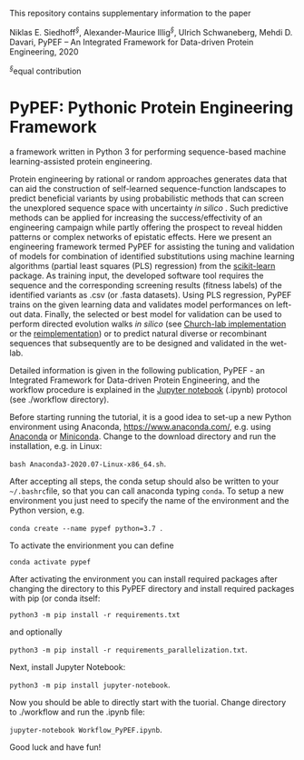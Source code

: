 This repository contains supplementary information to the paper

Niklas E. Siedhoff<sup>*§*</sup>, Alexander-Maurice Illig<sup>*§*</sup>, Ulrich Schwaneberg, Mehdi D. Davari, PyPEF – An Integrated Framework for Data-driven Protein Engineering, 2020 

<sup>*§*</sup>equal contribution

# PyPEF: Pythonic Protein Engineering Framework

a framework written in Python 3 for performing sequence-based machine learning-assisted protein engineering.

Protein engineering by rational or random approaches generates data
that can aid the construction of self-learned sequence-function
landscapes to predict beneficial variants by using probabilistic methods that can screen the unexplored sequence space with uncertainty *in silico* .
Such predictive methods can be applied for increasing the success/effectivity of an
engineering campaign while partly offering the prospect to reveal hidden patterns or
complex networks of epistatic effects. Here we present an engineering framework termed
PyPEF for assisting the tuning and validation of models
for combination of identified substitutions using machine learning algorithms (partial least squares (PLS) regression)
from the [scikit-learn](https://github.com/scikit-learn/scikit-learn) package.
As training input, the developed software tool requires the sequence and 
the corresponding screening results (fitness labels) of the
identified variants as .csv (or .fasta datasets). Using PLS regression, PyPEF trains
on the given learning data and validates model performances on left-out data.
Finally, the selected or best model for validation can be
used to perform directed evolution walks *in silico* (see [Church-lab implementation](https://github.com/churchlab/UniRep) or the [reimplementation](https://github.com/ivanjayapurna/low-n-protein-engineering)) or to predict natural diverse or recombinant sequences that
subsequently are to be designed and validated in the wet-lab.


Detailed information is given in the following publication, PyPEF - an Integrated Framework for Data-driven Protein Engineering, and the
workflow procedure is explained in the [Jupyter notebook](/workflow/Workflow_PyPEF.ipynb) (.ipynb) protocol (see
./workflow directory).  



Before starting running the tutorial, it is a good idea to set-up a new Python environment using Anaconda, https://www.anaconda.com/, e.g. using [Anaconda](https://www.anaconda.com/products/individual) or [Miniconda](https://docs.conda.io/en/latest/miniconda.html).
Change to the download directory and run the installation, e.g. in Linux:

`bash Anaconda3-2020.07-Linux-x86_64.sh`.

After accepting all steps, the conda setup should also be written to your `~/.bashrc`file, so that you can call anaconda typing `conda`.
To setup a new environment you just need to specify the name of the environment and the Python version, e.g.

`conda create --name pypef python=3.7`  .

To activate the envirionment you can define

`conda activate pypef`

After activating the environment you can install required packages after changing the directory to this PyPEF directory and install required
packages with pip (or conda itself:

`python3 -m pip install -r requirements.txt`

and optionally

`python3 -m pip install -r requirements_parallelization.txt`.

Next, install Jupyter Notebook:

`python3 -m pip install jupyter-notebook`.

Now you should be able to directly start with the tuorial. Change directory to ./workflow and run the .ipynb file:

`jupyter-notebook Workflow_PyPEF.ipynb`.

Good luck and have fun!


